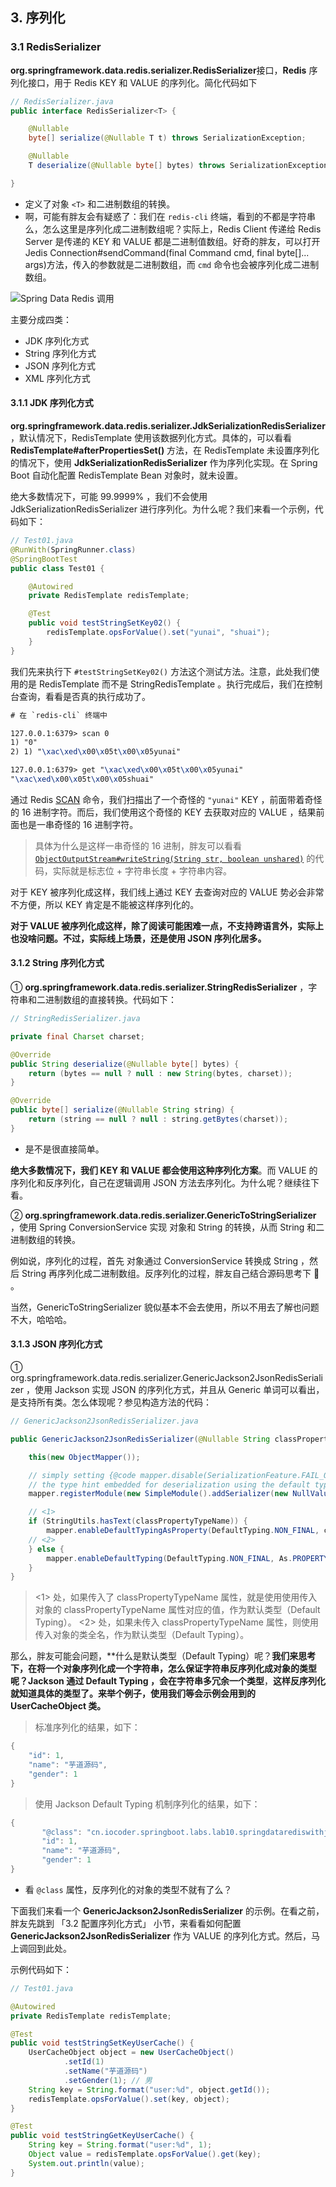 ## 3. 序列化

### 3.1 RedisSerializer

**org.springframework.data.redis.serializer.RedisSerializer**接口，**Redis** 序列化接口，用于 Redis KEY 和 VALUE 的序列化。简化代码如下

```java
// RedisSerializer.java
public interface RedisSerializer<T> {

	@Nullable
	byte[] serialize(@Nullable T t) throws SerializationException;

	@Nullable
	T deserialize(@Nullable byte[] bytes) throws SerializationException;

}
```

- 定义了对象 `<T>` 和二进制数组的转换。
- 啊，可能有胖友会有疑惑了：我们在 `redis-cli` 终端，看到的不都是字符串么，怎么这里是序列化成二进制数组呢？实际上，Redis Client 传递给 Redis Server 是传递的 KEY 和 VALUE 都是二进制值数组。好奇的胖友，可以打开 Jedis Connection#sendCommand(final Command cmd, final byte[\]... args)方法，传入的参数就是二进制数组，而 `cmd` 命令也会被序列化成二进制数组。

![Spring Data Redis 调用](redis.assets/02.png)

主要分成四类：

- JDK 序列化方式
- String 序列化方式
- JSON 序列化方式
- XML 序列化方式

#### 3.1.1 JDK 序列化方式

**org.springframework.data.redis.serializer.JdkSerializationRedisSerializer**，默认情况下，RedisTemplate 使用该数据列化方式。具体的，可以看看 **RedisTemplate#afterPropertiesSet()** 方法，在 RedisTemplate 未设置序列化的情况下，使用 **JdkSerializationRedisSerializer** 作为序列化实现。在 Spring Boot 自动化配置 RedisTemplate Bean 对象时，就未设置。

绝大多数情况下，可能 99.9999% ，我们不会使用 JdkSerializationRedisSerializer 进行序列化。为什么呢？我们来看一个示例，代码如下：

```java
// Test01.java
@RunWith(SpringRunner.class)
@SpringBootTest
public class Test01 {

    @Autowired
    private RedisTemplate redisTemplate;

    @Test
    public void testStringSetKey02() {
        redisTemplate.opsForValue().set("yunai", "shuai");
    }
}
```

我们先来执行下 `#testStringSetKey02()` 方法这个测试方法。注意，此处我们使用的是 RedisTemplate 而不是 StringRedisTemplate 。执行完成后，我们在控制台查询，看看是否真的执行成功了。

```tex
# 在 `redis-cli` 终端中

127.0.0.1:6379> scan 0
1) "0"
2) 1) "\xac\xed\x00\x05t\x00\x05yunai"

127.0.0.1:6379> get "\xac\xed\x00\x05t\x00\x05yunai"
"\xac\xed\x00\x05t\x00\x05shuai"
```

通过 Redis [SCAN](http://redis.cn/commands/scan.html) 命令，我们扫描出了一个奇怪的 `"yunai"` KEY ，前面带着奇怪的 16 进制字符。而后，我们使用这个奇怪的 KEY 去获取对应的 VALUE ，结果前面也是一串奇怪的 16 进制字符。

> 具体为什么是这样一串奇怪的 16 进制，胖友可以看看 [`ObjectOutputStream#writeString(String str, boolean unshared)`](https://github.com/JetBrains/jdk8u_jdk/blob/master/src/share/classes/java/io/ObjectOutputStream.java#L1301-L1311) 的代码，实际就是标志位 + 字符串长度 + 字符串内容。

对于 KEY 被序列化成这样，我们线上通过 KEY 去查询对应的 VALUE 势必会非常不方便，所以 KEY 肯定是不能被这样序列化的。

**对于 VALUE 被序列化成这样，除了阅读可能困难一点，不支持跨语言外，实际上也没啥问题。不过，实际线上场景，还是使用 JSON 序列化居多。**

#### 3.1.2 String 序列化方式

① **org.springframework.data.redis.serializer.StringRedisSerializer** ，字符串和二进制数组的直接转换。代码如下：

```java
// StringRedisSerializer.java

private final Charset charset;

@Override
public String deserialize(@Nullable byte[] bytes) {
	return (bytes == null ? null : new String(bytes, charset));
}

@Override
public byte[] serialize(@Nullable String string) {
	return (string == null ? null : string.getBytes(charset));
}
```

- 是不是很直接简单。

**绝大多数情况下，我们 KEY 和 VALUE 都会使用这种序列化方案**。而 VALUE 的序列化和反序列化，自己在逻辑调用 JSON 方法去序列化。为什么呢？继续往下看。

② **org.springframework.data.redis.serializer.GenericToStringSerializer<T>** ，使用 Spring ConversionService 实现 <T> 对象和 String 的转换，从而 String 和二进制数组的转换。

例如说，序列化的过程，首先 <T> 对象通过 ConversionService 转换成 String ，然后 String 再序列化成二进制数组。反序列化的过程，胖友自己结合源码思考下 🤔 。

当然，GenericToStringSerializer 貌似基本不会去使用，所以不用去了解也问题不大，哈哈哈。



#### 3.1.3 JSON 序列化方式

① org.springframework.data.redis.serializer.GenericJackson2JsonRedisSerializer ，使用 Jackson 实现 JSON 的序列化方式，并且从 Generic 单词可以看出，是支持所有类。怎么体现呢？参见构造方法的代码：

```java
// GenericJackson2JsonRedisSerializer.java

public GenericJackson2JsonRedisSerializer(@Nullable String classPropertyTypeName) {

	this(new ObjectMapper());

	// simply setting {@code mapper.disable(SerializationFeature.FAIL_ON_EMPTY_BEANS)} does not help here since we need
	// the type hint embedded for deserialization using the default typing feature.
	mapper.registerModule(new SimpleModule().addSerializer(new NullValueSerializer(classPropertyTypeName)));

	// <1>
	if (StringUtils.hasText(classPropertyTypeName)) {
		mapper.enableDefaultTypingAsProperty(DefaultTyping.NON_FINAL, classPropertyTypeName);
	// <2>
	} else {
		mapper.enableDefaultTyping(DefaultTyping.NON_FINAL, As.PROPERTY);
	}
}
```



> <1> 处，如果传入了 classPropertyTypeName 属性，就是使用使用传入对象的 classPropertyTypeName 属性对应的值，作为默认类型（Default Typing）。
> <2> 处，如果未传入 classPropertyTypeName 属性，则使用传入对象的类全名，作为默认类型（Default Typing）。



那么，胖友可能会问题，**什么是默认类型（Default Typing）呢？**我们来思考下，在将一个对象序列化成一个字符串，怎么保证字符串反序列化成对象的类型呢？**Jackson 通过 Default Typing** ，**会在字符串多冗余一个类型****，**这样反序列化就知道具体的类型了。来举个例子，使用我们等会示例会用到的 UserCacheObject 类。**

> 标准序列化的结果，如下：

```java
{
    "id": 1,
    "name": "芋道源码",
    "gender": 1
}
```

>使用 Jackson Default Typing 机制序列化的结果，如下：

```java
{
       "@class": "cn.iocoder.springboot.labs.lab10.springdatarediswithjedis.cacheobject.UserCacheObject",
       "id": 1,
       "name": "芋道源码",
       "gender": 1
}
```

- 看 `@class` 属性，反序列化的对象的类型不就有了么？

下面我们来看一个 **GenericJackson2JsonRedisSerializer** 的示例。在看之前，胖友先跳到 「3.2 配置序列化方式」 小节，来看看如何配置 **GenericJackson2JsonRedisSerializer** 作为 VALUE 的序列化方式。然后，马上调回到此处。

示例代码如下：

```java
// Test01.java

@Autowired
private RedisTemplate redisTemplate;

@Test
public void testStringSetKeyUserCache() {
    UserCacheObject object = new UserCacheObject()
            .setId(1)
            .setName("芋道源码")
            .setGender(1); // 男
    String key = String.format("user:%d", object.getId());
    redisTemplate.opsForValue().set(key, object);
}

@Test
public void testStringGetKeyUserCache() {
    String key = String.format("user:%d", 1);
    Object value = redisTemplate.opsForValue().get(key);
    System.out.println(value);
}
```









